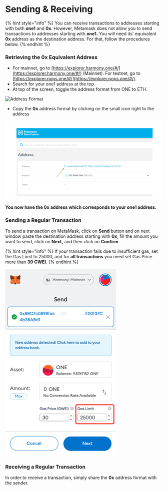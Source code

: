 # Sending & Receiving

{% hint style="info" %}
You can receive transactions to addresses starting with both **one1** and **0x**. However, Metamask does not allow you to send transactions to addresses starting with **one1.** You will need its' equivalent **0x** address as the destination address. For that, follow the procedures below.
{% endhint %}

### Retrieving the 0x Equivalent Address

* For mainnet, go to [https://explorer.harmony.one/#/](https://explorer.harmony.one/#/) (Mainnet). For testnet, go to [https://explorer.pops.one/#/](https://explorer.pops.one/#/).
* Search for your one1 address at the top.
* At top of the screen, toggle the address format from ONE to ETH.

![Address Format](../../../../.gitbook/assets/metamask\_sending\_transactions1.png)

* Copy the **0x** address format by clicking on the small icon right to the address

![](<../../../../.gitbook/assets/image (288) (3) (1).png>)

**You now have the 0x address which corresponds to your one1 address.**

### Sending a Regular Transaction

To send a transaction on MetaMask, click on **Send** button and on next window paste the destination address starting with **0x**, fill the amount you want to send, click on **Next,** and then click on **Confirm**.

{% hint style="info" %}
If your transaction fails due to insufficient gas, set the Gas Limit to 25000, and for **all transactions** you need set Gas Price more than **30 GWEI**.
{% endhint %}

![](<../../../../.gitbook/assets/image (289) (1) (1).png>)

### Receiving a Regular Transaction

In order to receive a transaction, simply share the **0x** address format with the sender.

